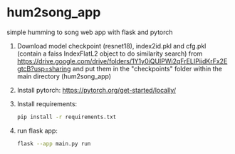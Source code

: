 # hum2song_app
simple humming to song web app with flask and pytorch

1. Download model checkpoint (resnet18), index2id.pkl and cfg.pkl (contain a faiss IndexFlatL2 object to do similarity search) from
   https://drive.google.com/drive/folders/1Y1y0iQUIPWi2qFrELIPiidKrFx2EgtcB?usp=sharing
   and put them in the "checkpoints" folder within the main directory (hum2song_app)
2. Install pytorch:
   https://pytorch.org/get-started/locally/
   
4. Install requirements:
   ```sh
   pip install -r requirements.txt
   ```
6. run flask app:
   ```sh
   flask --app main.py run 
   ```
